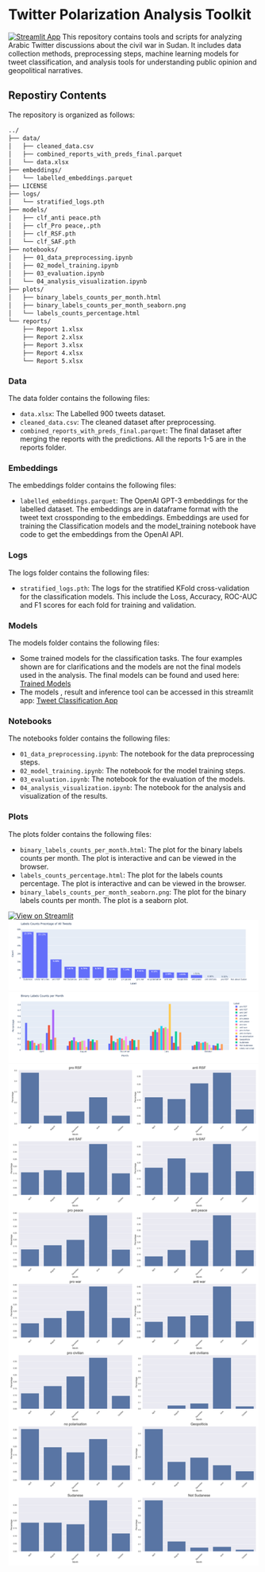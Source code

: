 # Twitter Polarization Analysis Toolkit
[![Streamlit App](https://img.shields.io/badge/Streamlit-Live_App-orange?logo=streamlit)](https://tweet-classification.streamlit.app)
This repository contains tools and scripts for analyzing Arabic Twitter discussions about the civil war in Sudan. It includes data collection methods, preprocessing steps, machine learning models for tweet classification, and analysis tools for understanding public opinion and geopolitical narratives.

## Repostiry Contents
The repository is organized as follows:
```
../
├── data/
│   ├── cleaned_data.csv
│   ├── combined_reports_with_preds_final.parquet
│   └── data.xlsx
├── embeddings/
│   └── labelled_embeddings.parquet
├── LICENSE
├── logs/
│   └── stratified_logs.pth
├── models/
│   ├── clf_anti peace.pth
│   ├── clf_Pro peace,.pth
│   ├── clf_RSF.pth
│   └── clf_SAF.pth
├── notebooks/
│   ├── 01_data_preprocessing.ipynb
│   ├── 02_model_training.ipynb
│   ├── 03_evaluation.ipynb
│   └── 04_analysis_visualization.ipynb
├── plots/
│   ├── binary_labels_counts_per_month.html
│   ├── binary_labels_counts_per_month_seaborn.png
│   └── labels_counts_percentage.html
└── reports/
    ├── Report 1.xlsx
    ├── Report 2.xlsx
    ├── Report 3.xlsx
    ├── Report 4.xlsx
    └── Report 5.xlsx
```

### Data 
The data folder contains the following files:
- `data.xlsx`: The Labelled 900 tweets dataset.
- `cleaned_data.csv`: The cleaned dataset after preprocessing.
- `combined_reports_with_preds_final.parquet`: The final dataset after merging the reports with the predictions.
All the reports 1-5 are in the reports folder.

### Embeddings
The embeddings folder contains the following files:
- `labelled_embeddings.parquet`: The OpenAI GPT-3 embeddings for the labelled dataset. The embeddings are in dataframe format with the tweet text crossponding to the embeddings. Embeddings are used for training the Classification models and the model_training notebook have code to get the embeddings from the OpenAI API.

### Logs
The logs folder contains the following files:
- `stratified_logs.pth`: The logs for the stratified KFold cross-validation for the classification models. This include the Loss, Accuracy, ROC-AUC and F1 scores for each fold for training and validation.

### Models
The models folder contains the following files:
- Some trained models for the classification tasks. The four examples shown are for clarifications and the models are not the final models used in the analysis. The final models can be found and used here: [Trained Models](https://github.com/ammarnasr/tweet-classification-app/tree/main/models)
- The models , result and inference tool can be accessed in this streamlit app: [Tweet Classification App](https://tweet-classification.streamlit.app)

### Notebooks
The notebooks folder contains the following files:
- `01_data_preprocessing.ipynb`: The notebook for the data preprocessing steps.
- `02_model_training.ipynb`: The notebook for the model training steps.
- `03_evaluation.ipynb`: The notebook for the evaluation of the models.
- `04_analysis_visualization.ipynb`: The notebook for the analysis and visualization of the results.

### Plots
The plots folder contains the following files:
- `binary_labels_counts_per_month.html`: The plot for the binary labels counts per month. The plot is interactive and can be viewed in the browser. 
- `labels_counts_percentage.html`: The plot for the labels counts percentage. The plot is interactive and can be viewed in the browser. 
- `binary_labels_counts_per_month_seaborn.png`: The plot for the binary labels counts per month. The plot is a seaborn plot.
<!-- Add view on streamlit badge -->
[![View on Streamlit](https://static.streamlit.io/badges/streamlit_badge_black_white.svg)](https://tweet-classification.streamlit.app)
![labels_counts_percentage](plots/labels_counts_percentage.png)
![binary_labels_counts_per_month](plots/binary_labels_counts_per_month.png)
![binary_labels_counts_per_month_seaborn](plots/binary_labels_counts_per_month_seaborn.png)

